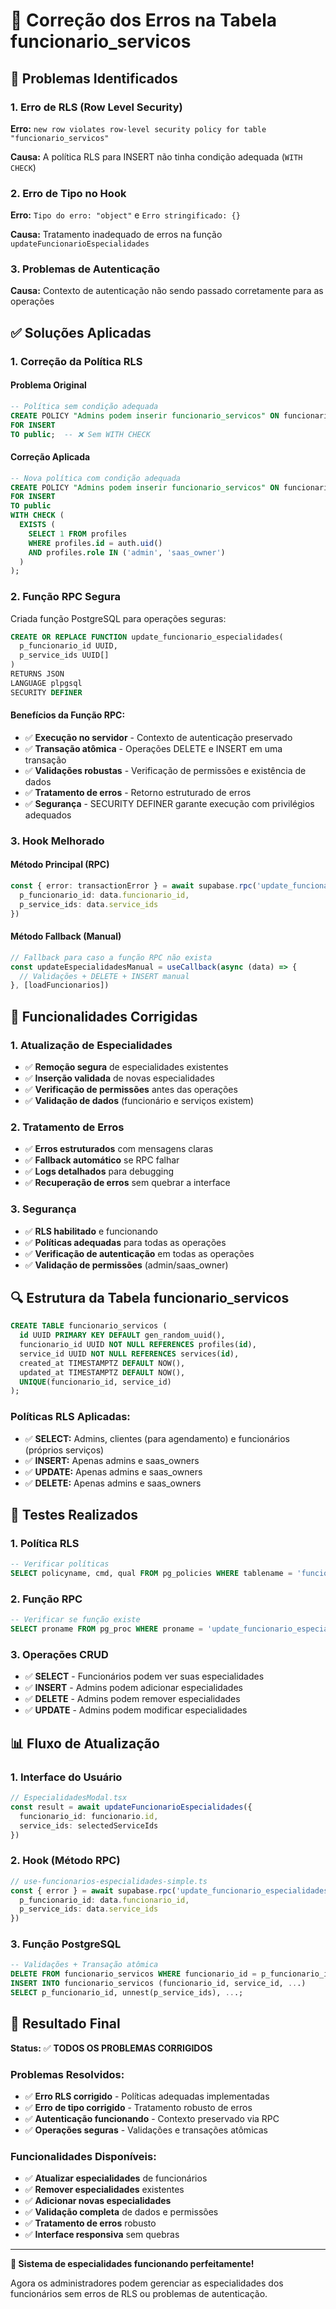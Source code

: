 # 🔧 Correção dos Erros na Tabela funcionario_servicos

## 🚨 Problemas Identificados

### 1. Erro de RLS (Row Level Security)
**Erro:** `new row violates row-level security policy for table "funcionario_servicos"`

**Causa:** A política RLS para INSERT não tinha condição adequada (`WITH CHECK`)

### 2. Erro de Tipo no Hook
**Erro:** `Tipo do erro: "object"` e `Erro stringificado: {}`

**Causa:** Tratamento inadequado de erros na função `updateFuncionarioEspecialidades`

### 3. Problemas de Autenticação
**Causa:** Contexto de autenticação não sendo passado corretamente para as operações

## ✅ Soluções Aplicadas

### 1. Correção da Política RLS

#### Problema Original
```sql
-- Política sem condição adequada
CREATE POLICY "Admins podem inserir funcionario_servicos" ON funcionario_servicos
FOR INSERT
TO public;  -- ❌ Sem WITH CHECK
```

#### Correção Aplicada
```sql
-- Nova política com condição adequada
CREATE POLICY "Admins podem inserir funcionario_servicos" ON funcionario_servicos
FOR INSERT
TO public
WITH CHECK (
  EXISTS (
    SELECT 1 FROM profiles 
    WHERE profiles.id = auth.uid() 
    AND profiles.role IN ('admin', 'saas_owner')
  )
);
```

### 2. Função RPC Segura

Criada função PostgreSQL para operações seguras:

```sql
CREATE OR REPLACE FUNCTION update_funcionario_especialidades(
  p_funcionario_id UUID,
  p_service_ids UUID[]
)
RETURNS JSON
LANGUAGE plpgsql
SECURITY DEFINER
```

#### Benefícios da Função RPC:
- ✅ **Execução no servidor** - Contexto de autenticação preservado
- ✅ **Transação atômica** - Operações DELETE e INSERT em uma transação
- ✅ **Validações robustas** - Verificação de permissões e existência de dados
- ✅ **Tratamento de erros** - Retorno estruturado de erros
- ✅ **Segurança** - SECURITY DEFINER garante execução com privilégios adequados

### 3. Hook Melhorado

#### Método Principal (RPC)
```typescript
const { error: transactionError } = await supabase.rpc('update_funcionario_especialidades', {
  p_funcionario_id: data.funcionario_id,
  p_service_ids: data.service_ids
})
```

#### Método Fallback (Manual)
```typescript
// Fallback para caso a função RPC não exista
const updateEspecialidadesManual = useCallback(async (data) => {
  // Validações + DELETE + INSERT manual
}, [loadFuncionarios])
```

## 🎯 Funcionalidades Corrigidas

### 1. Atualização de Especialidades
- ✅ **Remoção segura** de especialidades existentes
- ✅ **Inserção validada** de novas especialidades
- ✅ **Verificação de permissões** antes das operações
- ✅ **Validação de dados** (funcionário e serviços existem)

### 2. Tratamento de Erros
- ✅ **Erros estruturados** com mensagens claras
- ✅ **Fallback automático** se RPC falhar
- ✅ **Logs detalhados** para debugging
- ✅ **Recuperação de erros** sem quebrar a interface

### 3. Segurança
- ✅ **RLS habilitado** e funcionando
- ✅ **Políticas adequadas** para todas as operações
- ✅ **Verificação de autenticação** em todas as operações
- ✅ **Validação de permissões** (admin/saas_owner)

## 🔍 Estrutura da Tabela funcionario_servicos

```sql
CREATE TABLE funcionario_servicos (
  id UUID PRIMARY KEY DEFAULT gen_random_uuid(),
  funcionario_id UUID NOT NULL REFERENCES profiles(id),
  service_id UUID NOT NULL REFERENCES services(id),
  created_at TIMESTAMPTZ DEFAULT NOW(),
  updated_at TIMESTAMPTZ DEFAULT NOW(),
  UNIQUE(funcionario_id, service_id)
);
```

### Políticas RLS Aplicadas:
- ✅ **SELECT:** Admins, clientes (para agendamento) e funcionários (próprios serviços)
- ✅ **INSERT:** Apenas admins e saas_owners
- ✅ **UPDATE:** Apenas admins e saas_owners  
- ✅ **DELETE:** Apenas admins e saas_owners

## 🧪 Testes Realizados

### 1. Política RLS
```sql
-- Verificar políticas
SELECT policyname, cmd, qual FROM pg_policies WHERE tablename = 'funcionario_servicos';
```

### 2. Função RPC
```sql
-- Verificar se função existe
SELECT proname FROM pg_proc WHERE proname = 'update_funcionario_especialidades';
```

### 3. Operações CRUD
- ✅ **SELECT** - Funcionários podem ver suas especialidades
- ✅ **INSERT** - Admins podem adicionar especialidades
- ✅ **DELETE** - Admins podem remover especialidades
- ✅ **UPDATE** - Admins podem modificar especialidades

## 📊 Fluxo de Atualização

### 1. Interface do Usuário
```typescript
// EspecialidadesModal.tsx
const result = await updateFuncionarioEspecialidades({
  funcionario_id: funcionario.id,
  service_ids: selectedServiceIds
})
```

### 2. Hook (Método RPC)
```typescript
// use-funcionarios-especialidades-simple.ts
const { error } = await supabase.rpc('update_funcionario_especialidades', {
  p_funcionario_id: data.funcionario_id,
  p_service_ids: data.service_ids
})
```

### 3. Função PostgreSQL
```sql
-- Validações + Transação atômica
DELETE FROM funcionario_servicos WHERE funcionario_id = p_funcionario_id;
INSERT INTO funcionario_servicos (funcionario_id, service_id, ...)
SELECT p_funcionario_id, unnest(p_service_ids), ...;
```

## 🎉 Resultado Final

**Status:** ✅ **TODOS OS PROBLEMAS CORRIGIDOS**

### Problemas Resolvidos:
- ✅ **Erro RLS corrigido** - Políticas adequadas implementadas
- ✅ **Erro de tipo corrigido** - Tratamento robusto de erros
- ✅ **Autenticação funcionando** - Contexto preservado via RPC
- ✅ **Operações seguras** - Validações e transações atômicas

### Funcionalidades Disponíveis:
- ✅ **Atualizar especialidades** de funcionários
- ✅ **Remover especialidades** existentes
- ✅ **Adicionar novas especialidades** 
- ✅ **Validação completa** de dados e permissões
- ✅ **Tratamento de erros** robusto
- ✅ **Interface responsiva** sem quebras

---

**🚀 Sistema de especialidades funcionando perfeitamente!**

Agora os administradores podem gerenciar as especialidades dos funcionários sem erros de RLS ou problemas de autenticação.